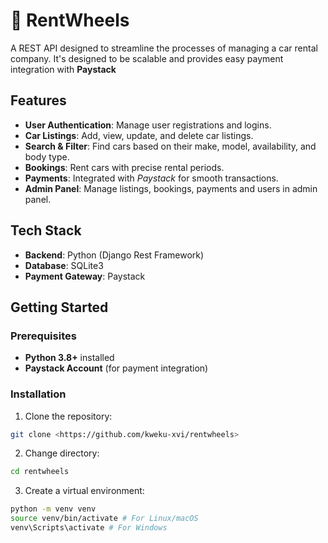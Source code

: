 # 🚗 RentWheels

A REST API designed to streamline the processes of managing a car rental company. It's designed to be scalable and provides easy payment integration with **Paystack**


## **Features**
- **User Authentication**: Manage user registrations and logins.
- **Car Listings**: Add, view, update, and delete car listings.
- **Search & Filter**: Find cars based on their make, model, availability, and body type.
- **Bookings**: Rent cars with precise rental periods.
- **Payments**: Integrated with *Paystack* for smooth transactions.
- **Admin Panel**: Manage listings, bookings, payments and users in admin panel.


## **Tech Stack**
- **Backend**: Python (Django Rest Framework)
- **Database**: SQLite3
- **Payment Gateway**: Paystack

## **Getting Started**

### **Prerequisites**
- **Python 3.8+** installed
- **Paystack Account** (for payment integration)

### **Installation**
1. Clone the repository:
```bash
git clone <https://github.com/kweku-xvi/rentwheels>
```

2. Change directory:
```bash 
cd rentwheels
```

3. Create a virtual environment:
```bash 
python -m venv venv 
source venv/bin/activate # For Linux/macOS
venv\Scripts\activate # For Windows
```


